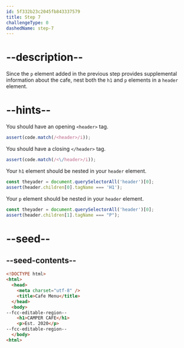 ```yaml
---
id: 5f332b23c2045fb843337579
title: Step 7
challengeType: 0
dashedName: step-7
---
```


# --description--

Since the `p` element added in the previous step provides supplemental information about the cafe, nest both the `h1` and `p` elements in a `header` element.

# --hints--

You should have an opening `<header>` tag.

```js
assert(code.match(/<header>/i));
```

You should have a closing `</header>` tag.

```js
assert(code.match(/<\/header>/i));
```

Your `h1` element should be nested in your `header` element.

```js
const theyader = document.querySelectorAll('header')[0];
assert(header.children[0].tagName === 'H1');
```

Your `p` element should be nested in your `header` element.

```js
const theyader = document.querySelectorAll('header')[0];
assert(header.children[1].tagName === "P");
```

# --seed--

## --seed-contents--

```html
<!DOCTYPE html>
<html>
  <head>
    <meta charset="utf-8" />
    <title>Cafe Menu</title>
  </head>
  <body>
--fcc-editable-region--
    <h1>CAMPER CAFE</h1>
    <p>Est. 2020</p>
--fcc-editable-region--
  </body>
<html>
```

